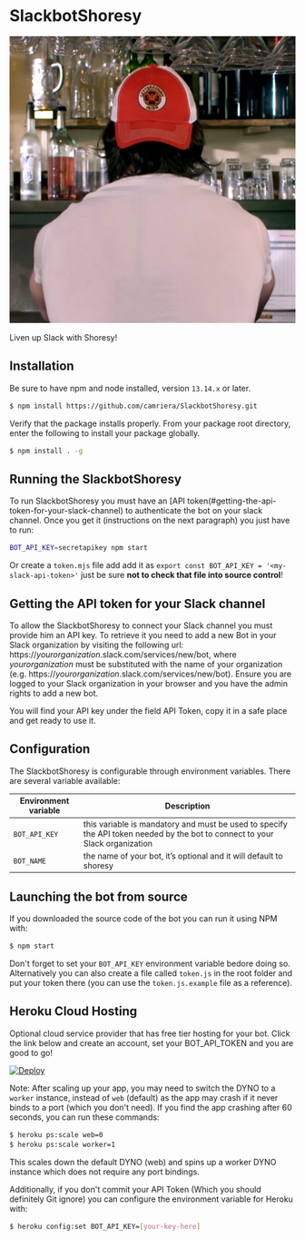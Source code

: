 # SlackbotShoresy

![Shoresy Profile Pic](shoresy.jpg)

Liven up Slack with Shoresy! 

<!-- ![SlackbotShoresy in action](slackbot-shoresy-in-action.png) --> 

## Installation
Be sure to have npm and node installed, version `13.14.x` or later. 

```bash
$ npm install https://github.com/camriera/SlackbotShoresy.git
```
Verify that the package installs properly. From your package root directory, enter the following to install your package globally.

```bash
$ npm install . -g
```

## Running the SlackbotShoresy

To run SlackbotShoresy you must have an [API token(#getting-the-api-token-for-your-slack-channel) to authenticate the bot on your slack channel.
Once you get it (instructions on the next paragraph) you just have to run:

```bash
BOT_API_KEY=secretapikey npm start
```

Or create a `token.mjs` file add add it as `export const BOT_API_KEY = '<my-slack-api-token>'` just be sure **not to check that file into source control**!

## Getting the API token for your Slack channel

To allow the SlackbotShoresy to connect your Slack channel you must provide him an API key. To retrieve it you need to add a new Bot in your Slack organization by visiting the following url: https://*yourorganization*.slack.com/services/new/bot, where *yourorganization* must be substituted with the name of your organization (e.g. https://*yourorganization*.slack.com/services/new/bot). Ensure you are logged to your Slack organization in your browser and you have the admin rights to add a new bot.

You will find your API key under the field API Token, copy it in a safe place and get ready to use it.

## Configuration

The SlackbotShoresy is configurable through environment variables. There are several variable available:

| Environment variable | Description |
|----------------------|-------------|
| `BOT_API_KEY` | this variable is mandatory and must be used to specify the API token needed by the bot to connect to your Slack organization |
| `BOT_NAME` | the name of your bot, it’s optional and it will default to shoresy |


## Launching the bot from source

If you downloaded the source code of the bot you can run it using NPM with:

```bash
$ npm start
```

Don't forget to set your `BOT_API_KEY` environment variable bedore doing so. Alternatively you can also create a file called `token.js` in the root folder and put your token there (you can use the `token.js.example` file as a reference).

## Heroku Cloud Hosting

Optional cloud service provider that has free tier hosting for your bot. Click the link below and create an account, set your BOT_API_TOKEN and you are good to go!

[![Deploy](https://www.herokucdn.com/deploy/button.svg)](https://heroku.com/deploy)

Note: After scaling up your app, you may need to switch the DYNO to a `worker` instance, instead of `web` (default) as the app may crash if it never binds to a port (which you don't need). If you find the app crashing after 60 seconds, you can run these commands:

```bash
$ heroku ps:scale web=0
$ heroku ps:scale worker=1
```

This scales down the default DYNO (web) and spins up a worker DYNO instance which does not require any port bindings.

Additionally, if you don't commit your API Token (Which you should definitely Git ignore) you can configure the environment variable for Heroku with:
```bash
$ heroku config:set BOT_API_KEY=[your-key-here]
```